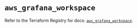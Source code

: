 # `aws_grafana_workspace`

Refer to the Terraform Registry for docs: [`aws_grafana_workspace`](https://registry.terraform.io/providers/hashicorp/aws/6.12.0/docs/resources/grafana_workspace).
